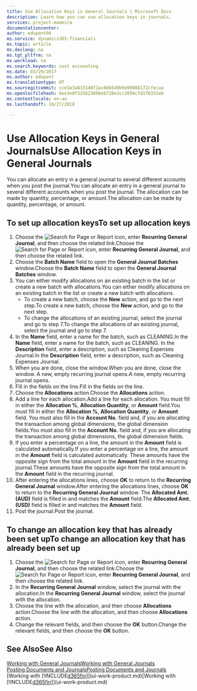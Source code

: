 ```yaml
---
title: Use Allocation Keys in General Journals | Microsoft Docs
description: Learn how you can use allocation keys in journals.
services: project-madeira
documentationcenter: 
author: edupont04
ms.service: dynamics365-financials
ms.topic: article
ms.devlang: na
ms.tgt_pltfrm: na
ms.workload: na
ms.search.keywords: cost accounting
ms.date: 03/29/2017
ms.author: edupont
ms.translationtype: HT
ms.sourcegitcommit: cce3a3a8331d8f1ac6665d9b9a9908b172cfecaa
ms.openlocfilehash: 6ee3e0f325623666eb720e3cc2656cfd1f6332eb
ms.contentlocale: en-au
ms.lasthandoff: 10/27/2018

---
```

# <a name="use-allocation-keys-in-general-journals"></a><span data-ttu-id="8c0c5-103">Use Allocation Keys in General Journals</span><span class="sxs-lookup"><span data-stu-id="8c0c5-103">Use Allocation Keys in General Journals</span></span>
<span data-ttu-id="8c0c5-104">You can allocate an entry in a general journal to several different accounts when you post the journal.</span><span class="sxs-lookup"><span data-stu-id="8c0c5-104">You can allocate an entry in a general journal to several different accounts when you post the journal.</span></span> <span data-ttu-id="8c0c5-105">The allocation can be made by quantity, percentage, or amount.</span><span class="sxs-lookup"><span data-stu-id="8c0c5-105">The allocation can be made by quantity, percentage, or amount.</span></span>

## <a name="to-set-up-allocation-keys"></a><span data-ttu-id="8c0c5-106">To set up allocation keys</span><span class="sxs-lookup"><span data-stu-id="8c0c5-106">To set up allocation keys</span></span>
1. <span data-ttu-id="8c0c5-107">Choose the ![Search for Page or Report](media/ui-search/search_small.png "Search for Page or Report icon") icon, enter **Recurring General Journal**, and then choose the related link.</span><span class="sxs-lookup"><span data-stu-id="8c0c5-107">Choose the ![Search for Page or Report](media/ui-search/search_small.png "Search for Page or Report icon") icon, enter **Recurring General Journal**, and then choose the related link.</span></span>
2. <span data-ttu-id="8c0c5-108">Choose the **Batch Name** field to open the **General Journal Batches** window.</span><span class="sxs-lookup"><span data-stu-id="8c0c5-108">Choose the **Batch Name** field to open the **General Journal Batches** window.</span></span>
3. <span data-ttu-id="8c0c5-109">You can either modify allocations on an existing batch in the list or create a new batch with allocations.</span><span class="sxs-lookup"><span data-stu-id="8c0c5-109">You can either modify allocations on an existing batch in the list or create a new batch with allocations.</span></span>
   * <span data-ttu-id="8c0c5-110">To create a new batch, choose the **New** action, and go to the next step.</span><span class="sxs-lookup"><span data-stu-id="8c0c5-110">To create a new batch, choose the **New** action, and go to the next step.</span></span>
   * <span data-ttu-id="8c0c5-111">To change the allocations of an existing journal, select the journal and go to step 7.</span><span class="sxs-lookup"><span data-stu-id="8c0c5-111">To change the allocations of an existing journal, select the journal and go to step 7.</span></span>    
4. <span data-ttu-id="8c0c5-112">In the **Name** field, enter a name for the batch, such as CLEANING.</span><span class="sxs-lookup"><span data-stu-id="8c0c5-112">In the **Name** field, enter a name for the batch, such as CLEANING.</span></span> <span data-ttu-id="8c0c5-113">In the **Description** field, enter a description, such as Cleaning Expenses Journal.</span><span class="sxs-lookup"><span data-stu-id="8c0c5-113">In the **Description** field, enter a description, such as Cleaning Expenses Journal.</span></span>
5. <span data-ttu-id="8c0c5-114">When you are done, close the window.</span><span class="sxs-lookup"><span data-stu-id="8c0c5-114">When you are done, close the window.</span></span> <span data-ttu-id="8c0c5-115">A new, empty recurring journal opens.</span><span class="sxs-lookup"><span data-stu-id="8c0c5-115">A new, empty recurring journal opens.</span></span>
6. <span data-ttu-id="8c0c5-116">Fill in the fields on the line.</span><span class="sxs-lookup"><span data-stu-id="8c0c5-116">Fill in the fields on the line.</span></span>
7. <span data-ttu-id="8c0c5-117">Choose the **Allocations** action.</span><span class="sxs-lookup"><span data-stu-id="8c0c5-117">Choose the **Allocations** action.</span></span>
8. <span data-ttu-id="8c0c5-118">Add a line for each allocation.</span><span class="sxs-lookup"><span data-stu-id="8c0c5-118">Add a line for each allocation.</span></span> <span data-ttu-id="8c0c5-119">You must fill in either the **Allocation %**, **Allocation Quantity**, or **Amount** field.</span><span class="sxs-lookup"><span data-stu-id="8c0c5-119">You must fill in either the **Allocation %**, **Allocation Quantity**, or **Amount** field.</span></span> <span data-ttu-id="8c0c5-120">You must also fill in the **Account No.** field and, if you are allocating the transaction among global dimensions, the global dimension fields.</span><span class="sxs-lookup"><span data-stu-id="8c0c5-120">You must also fill in the **Account No.** field and, if you are allocating the transaction among global dimensions, the global dimension fields.</span></span>
9. <span data-ttu-id="8c0c5-121">If you enter a percentage on a line, the amount in the **Amount** field is calculated automatically.</span><span class="sxs-lookup"><span data-stu-id="8c0c5-121">If you enter a percentage on a line, the amount in the **Amount** field is calculated automatically.</span></span> <span data-ttu-id="8c0c5-122">These amounts have the opposite sign from the total amount in the **Amount** field in the recurring journal.</span><span class="sxs-lookup"><span data-stu-id="8c0c5-122">These amounts have the opposite sign from the total amount in the **Amount** field in the recurring journal.</span></span>
10. <span data-ttu-id="8c0c5-123">After entering the allocations lines, choose **OK** to return to the **Recurring General Journal** window.</span><span class="sxs-lookup"><span data-stu-id="8c0c5-123">After entering the allocations lines, choose **OK** to return to the **Recurring General Journal** window.</span></span> <span data-ttu-id="8c0c5-124">The **Allocated Amt. (AUD)** field is filled in and matches the **Amount** field.</span><span class="sxs-lookup"><span data-stu-id="8c0c5-124">The **Allocated Amt. (USD)** field is filled in and matches the **Amount** field.</span></span>
11. <span data-ttu-id="8c0c5-125">Post the journal.</span><span class="sxs-lookup"><span data-stu-id="8c0c5-125">Post the journal.</span></span>

## <a name="to-change-an-allocation-key-that-has-already-been-set-up"></a><span data-ttu-id="8c0c5-126">To change an allocation key that has already been set up</span><span class="sxs-lookup"><span data-stu-id="8c0c5-126">To change an allocation key that has already been set up</span></span>
1. <span data-ttu-id="8c0c5-127">Choose the ![Search for Page or Report](media/ui-search/search_small.png "Search for Page or Report icon") icon, enter **Recurring General Journal**, and then choose the related link.</span><span class="sxs-lookup"><span data-stu-id="8c0c5-127">Choose the ![Search for Page or Report](media/ui-search/search_small.png "Search for Page or Report icon") icon, enter **Recurring General Journal**, and then choose the related link.</span></span>
2. <span data-ttu-id="8c0c5-128">In the **Recurring General Journal** window, select the journal with the allocation.</span><span class="sxs-lookup"><span data-stu-id="8c0c5-128">In the **Recurring General Journal** window, select the journal with the allocation.</span></span>
3. <span data-ttu-id="8c0c5-129">Choose the line with the allocation, and then choose **Allocations** action.</span><span class="sxs-lookup"><span data-stu-id="8c0c5-129">Choose the line with the allocation, and then choose **Allocations** action.</span></span>
4. <span data-ttu-id="8c0c5-130">Change the relevant fields, and then choose the **OK** button.</span><span class="sxs-lookup"><span data-stu-id="8c0c5-130">Change the relevant fields, and then choose the **OK** button.</span></span>

## <a name="see-also"></a><span data-ttu-id="8c0c5-131">See Also</span><span class="sxs-lookup"><span data-stu-id="8c0c5-131">See Also</span></span>
[<span data-ttu-id="8c0c5-132">Working with General Journals</span><span class="sxs-lookup"><span data-stu-id="8c0c5-132">Working with General Journals</span></span>](ui-work-general-journals.md)  
[<span data-ttu-id="8c0c5-133">Posting Documents and Journals</span><span class="sxs-lookup"><span data-stu-id="8c0c5-133">Posting Documents and Journals</span></span>](ui-post-documents-journals.md)  
<span data-ttu-id="8c0c5-134">[Working with [!INCLUDE[d365fin](includes/d365fin_md.md)]](ui-work-product.md)</span><span class="sxs-lookup"><span data-stu-id="8c0c5-134">[Working with [!INCLUDE[d365fin](includes/d365fin_md.md)]](ui-work-product.md)</span></span>

